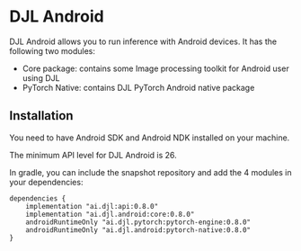 # DJL Android

DJL Android allows you to run inference with Android devices.
It has the following two modules:

- Core package: contains some Image processing toolkit for Android user using DJL
- PyTorch Native: contains DJL PyTorch Android native package

## Installation
You need to have Android SDK and Android NDK installed on your machine.

The minimum API level for DJL Android is 26.

In gradle, you can include the snapshot repository and add the 4 modules in your dependencies:

```
dependencies {
    implementation "ai.djl:api:0.8.0"
    implementation "ai.djl.android:core:0.8.0"
    androidRuntimeOnly "ai.djl.pytorch:pytorch-engine:0.8.0"
    androidRuntimeOnly "ai.djl.android:pytorch-native:0.8.0"
}
```
